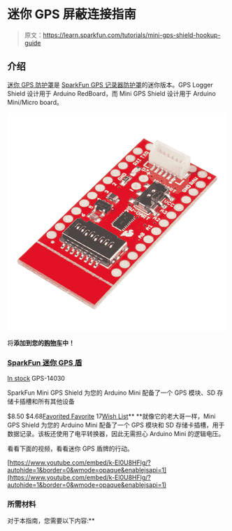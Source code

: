 # 迷你 GPS 屏蔽连接指南

> 原文：<https://learn.sparkfun.com/tutorials/mini-gps-shield-hookup-guide>

## 介绍

[迷你 GPS 防护罩](https://www.sparkfun.com/products/14030)是 [SparkFun GPS 记录器防护罩](https://www.sparkfun.com/products/13750)的迷你版本。GPS Logger Shield 设计用于 Arduino RedBoard，而 Mini GPS Shield 设计用于 Arduino Mini/Micro board。

[![SparkFun Mini GPS Shield](img/a1741ee66aa3b387d0ad69ce28c03d38.png)](https://www.sparkfun.com/products/14030) 

将**添加到您的[购物车](https://www.sparkfun.com/cart)中！**

### [SparkFun 迷你 GPS 盾](https://www.sparkfun.com/products/14030)

[In stock](https://learn.sparkfun.com/static/bubbles/ "in stock") GPS-14030

SparkFun Mini GPS Shield 为您的 Arduino Mini 配备了一个 GPS 模块、SD 存储卡插槽和所有其他设备

$8.50 $4.68[Favorited Favorite](# "Add to favorites") 17[Wish List](# "Add to wish list")** **就像它的老大哥一样，Mini GPS Shield 为您的 Arduino Mini 配备了一个 GPS 模块和 SD 存储卡插槽，用于数据记录。该板还使用了电平转换器，因此无需担心 Arduino Mini 的逻辑电压。

看看下面的视频，看看迷你 GPS 盾牌的行动。

[https://www.youtube.com/embed/k-El0U8HFlg/?autohide=1&border=0&wmode=opaque&enablejsapi=1](https://www.youtube.com/embed/k-El0U8HFlg/?autohide=1&border=0&wmode=opaque&enablejsapi=1)

### 所需材料

对于本指南，您需要以下内容:**